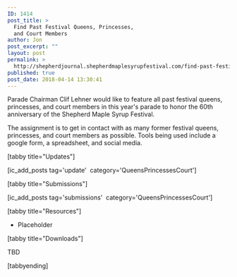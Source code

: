 ```yaml
---
ID: 1414
post_title: >
  Find Past Festival Queens, Princesses,
  and Court Members
author: Jon
post_excerpt: ""
layout: post
permalink: >
  http://shepherdjournal.shepherdmaplesyrupfestival.com/find-past-festival-queens-princesses-and-court-members
published: true
post_date: 2018-04-14 13:30:41
---
```

Parade Chairman Clif Lehner would like to feature all past festival queens, princesses, and court members in this year's parade to honor the 60th anniversary of the Shepherd Maple Syrup Festival.

The assignment is to get in contact with as many former festival queens, princesses, and court members as possible. Tools being used include a google form, a spreadsheet, and social media.

[tabby title="Updates"]

[ic_add_posts tag='update'  category='QueensPrincessesCourt']

[tabby title="Submissions"]

[ic_add_posts tag='submissions'  category='QueensPrincessesCourt']

[tabby title="Resources"]
<ul>
 	<li>Placeholder</li>
</ul>
[tabby title="Downloads"]

TBD

[tabbyending]